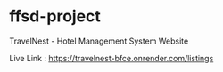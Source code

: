 # ffsd-project
TravelNest - Hotel Management System Website

Live Link : https://travelnest-bfce.onrender.com/listings

